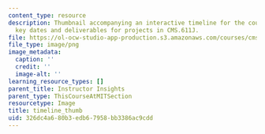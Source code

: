 ```yaml
---
content_type: resource
description: Thumbnail accompanying an interactive timeline for the course that illustrates
  key dates and deliverables for projects in CMS.611J.
file: https://ol-ocw-studio-app-production.s3.amazonaws.com/courses/cms-611j-creating-video-games-fall-2014/326dc4a680b3edb67958bb3386ac9cdd_timeline_thumb.png
file_type: image/png
image_metadata:
  caption: ''
  credit: ''
  image-alt: ''
learning_resource_types: []
parent_title: Instructor Insights
parent_type: ThisCourseAtMITSection
resourcetype: Image
title: timeline_thumb
uid: 326dc4a6-80b3-edb6-7958-bb3386ac9cdd
---
```

